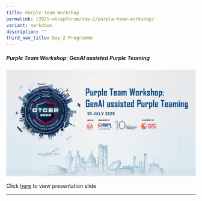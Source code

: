 ```yaml
---
title: Purple Team Workshop
permalink: /2025-otcepforum/day-2/purple-team-workshop/
variant: markdown
description: ""
third_nav_title: Day 2 Programme
---
```

<h5><strong>Purple Team Workshop:
GenAI assisted Purple Teaming 
</strong></h5>
<p></p>

![](/images/2025%20OTCEP%20Forum/Purple_Team_Workshop___GenAI_assisted_Purple_Teaming_Cover.jpg)

Click [here](https://www.dropbox.com/scl/fi/vgx56yup045q6wd2garpa/Purple-Team-Workshop-GenAI-assisted-Purple-Teaming.pdf?rlkey=3c9w8qb395engu5z9vd97622z&amp;st=270e8pny&amp;dl=0) to view presentation slide
<p></p>
<hr>




<style type="text/css"> 
	    .video-container {
      position: relative;
      padding-bottom: 56.25%; /* 16:9 */
      height: 0;
    }
    .video-container iframe {
      position: absolute;
      top: 0;
      left: 0;
      width: 100%;
      height: 100%;
    }
	</style>